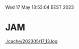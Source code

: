 Wed 17 May 13:53:04 EEST 2023
# JAM
<a href='./cache/202305/17_13.log'>./cache/202305/17_13.log</a>
